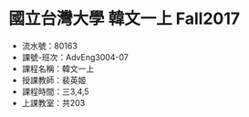 # 國立台灣大學 韓文一上 Fall2017

* 流水號：80163
* 課號-班次：AdvEng3004-07
* 課程名稱：韓文一上
* 授課教師：裴英姬 
* 課程時間：三3,4,5
* 上課教室：共203
